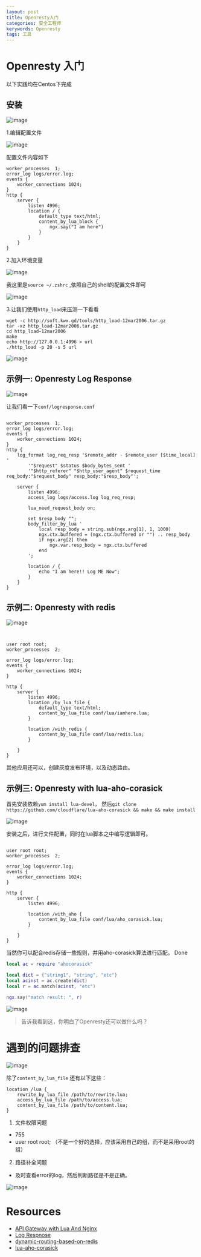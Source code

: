 ```yaml
---
layout: post
title: Openresty入门
categories: 安全工程师
kerywords: Openresty 
tags: 工具
---
```


# Openresty 入门

以下实践均在Centos下完成

## 安装

![image](https://img.iami.xyz/images/64002257-2781db80-caf9-11e9-80e6-60e7124d0318.png)

1.编辑配置文件

![image](https://img.iami.xyz/images/64002418-87788200-caf9-11e9-9c7d-ac60bcb4329f.png)

配置文件内容如下
```nginx
worker_processes  1;
error_log logs/error.log;
events {
    worker_connections 1024;
}
http {
    server {
        listen 4996;
        location / {
            default_type text/html;
            content_by_lua_block {
                ngx.say("I am here")
            }
        }
    }
}
```

2.加入环境变量

![image](https://img.iami.xyz/images/64002483-af67e580-caf9-11e9-9e1c-5ba1049e3f2f.png)

我这里是`source ~/.zshrc` ,依照自己的shell的配置文件即可

![image](https://img.iami.xyz/images/64002707-361cc280-cafa-11e9-8c25-916998626a09.png)


3.让我们使用`http_load`来压测一下看看

```shell
wget -c http://soft.kwx.gd/tools/http_load-12mar2006.tar.gz
tar -xz http_load-12mar2006.tar.gz
cd http_load-12mar2006
make
echo http://127.0.0.1:4996 > url
./http_load -p 20 -s 5 url
```

![image](https://img.iami.xyz/images/64003697-52216380-cafc-11e9-9361-b34f11a922a1.png)


## 示例一:  Openresty Log Response

![image](https://img.iami.xyz/images/64093843-57272280-cd49-11e9-8d1d-b1b6bb3acac2.png)

让我们看一下`conf/logresponse.conf`

```nginx

worker_processes  1;
error_log logs/error.log;
events {
    worker_connections 1024;
}
http {
    log_format log_req_resp '$remote_addr - $remote_user [$time_local] '
        '"$request" $status $body_bytes_sent '
        '"$http_referer" "$http_user_agent" $request_time req_body:"$request_body" resp_body:"$resp_body"';

    server {
        listen 4996;
        access_log logs/access.log log_req_resp;

        lua_need_request_body on;

        set $resp_body "";
        body_filter_by_lua '
            local resp_body = string.sub(ngx.arg[1], 1, 1000)
            ngx.ctx.buffered = (ngx.ctx.buffered or "") .. resp_body
            if ngx.arg[2] then
                ngx.var.resp_body = ngx.ctx.buffered
            end
        ';

        location / {
            echo "I am here!! Log ME Now";
        }
    }
}

```

## 示例二: Openresty with redis


![image](https://img.iami.xyz/images/64104220-5e5b2a00-cd63-11e9-9bdc-84aa9de647a0.png)




```nginx


user root root;
worker_processes  2;

error_log logs/error.log;
events {
    worker_connections 1024;
}

http {
    server {
        listen 4996;
        location /by_lua_file {
            default_type text/html;
            content_by_lua_file conf/lua/iamhere.lua;
        }

        location /with_redis {
            content_by_lua_file conf/lua/redis.lua;
        }

    }
}
```

其他应用还可以，创建灰度发布环境，以及动态路由。

## 示例三: Openresty with lua-aho-corasick

首先安装依赖`yum install lua-devel`， 然后`git clone https://github.com/cloudflare/lua-aho-corasick && make && make install`

![image](https://img.iami.xyz/images/64106368-91072180-cd67-11e9-8618-5a93261c8471.png)

安装之后，进行文件配置，同时在lua脚本之中编写逻辑即可。

```nginx

user root root;
worker_processes  2;

error_log logs/error.log;
events {
    worker_connections 1024;
}

http {
    server {
        listen 4996;

        location /with_aho {
            content_by_lua_file conf/lua/aho_corasick.lua;
        }

    }
}

```

当然你可以配合redis存储一些规则，并用aho-corasick算法进行匹配。 Done

```lua
local ac = require "ahocorasick"

local dict = {"string1", "string", "etc"}
local acinst = ac.create(dict)
local r = ac.match(acinst, "etc")

ngx.say("match result: ", r)

```

![image](https://img.iami.xyz/images/64106991-ebed4880-cd68-11e9-90da-252a3d7c8ef0.png)

> 告诉我看到这，你明白了Openresty还可以做什么吗？


# 遇到的问题排查

![image](https://img.iami.xyz/images/64088187-d3147100-cd2f-11e9-93a6-6e82a2b1d079.png)

除了`content_by_lua_file` 还有以下这些：

```nginx
location /lua {
    rewrite_by_lua_file /path/to/rewrite.lua;
    access_by_lua_file /path/to/access.lua;
    content_by_lua_file /path/to/content.lua;
}

```

1. 文件权限问题 

* 755
* user root root; （不是一个好的选择，应该采用自己的组，而不是采用root的组）

2. 路径补全问题

* 及时查看error的log，然后判断路径是不是正确。

![image](https://img.iami.xyz/images/64088127-8fba0280-cd2f-11e9-8e4b-3ff9307d87b1.png)


# Resources

* [API Gateway with Lua And Nginx](https://yos.io/2016/01/28/building-an-api-gateway-with-lua-and-nginx/)
* [Log Respnose](https://serverfault.com/questions/361556/is-it-possible-to-log-the-response-data-in-nginx-access-log)
* [dynamic-routing-based-on-redis](https://openresty.org/en/dynamic-routing-based-on-redis.html)
* [lua-aho-corasick](https://github.com/cloudflare/lua-aho-corasick)
